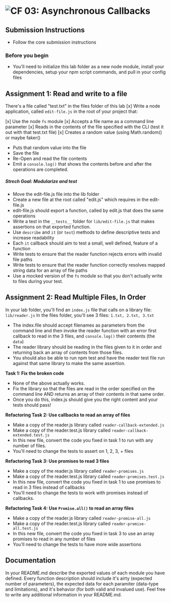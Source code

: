 ![CF](http://i.imgur.com/7v5ASc8.png) 03: Asynchronous Callbacks
===

## Submission Instructions
* Follow the core submission instructions

### Before you begin
* You'll need to initialize this lab folder as a new node module, install your dependencies, setup your npm script commands, and pull in your config files

## Assignment 1: Read and write to a file
There's a file called "test.txt" in the files folder of this lab
[x] Write a node application, called `edit-file.js` in the root of your project that:

  [x] Use the node `fs` module
  [x] Accepts a file name as a command line parameter
  [x] Reads in the contents of the file specified with the CLI (test it out with that test.txt file)
  [x] Creates a random value (using Math.random() or maybe faker()
  * Puts that random value into the file
  * Save the file
  * Re-Open and read the file contents
  * Emit a `console.log()` that shows the contents before and after the operations are completed.

##### Strech Goal: Modularize and test
* Move the edit-file.js file into the lib folder
* Create a new file at the root called "edit.js" which requires in the edit-file.js
* edit-file.js should export a function, called by edit.js that does the same operations
* Write a test in the  `__tests__` folder for `lib/edit-file.js` that makes assertions on that exported function.
* Use `describe` and `it` (or `test`) methods to define descriptive tests and increase readability
* Each `it` callback should aim to test a small, well defined, feature of a function
* Write tests to ensure that the reader function rejects errors with invalid file paths
* Write tests to ensure that the reader function correctly resolves mapped string data for an array of file paths
* Use a mocked version of the `fs` module so that you don't actually write to files during your test.

## Assignment 2: Read Multiple Files, In Order
In your lab folder, you'll find an `index.js` file that calls on a library file: `lib/reader.js`
In the files folder, you'll see 3 files: `1.txt, 2.txt, 3.txt`
* The index.file should accept filenames as parameters from the command line and then invoke the reader function with an error first callback to read in the 3 files, and `console.log()` their contents (the `data`)
* The reader library should be reading in the files given to it in order and returning back an array of contents from those files.
* You should also be able to run npm test and have the reader test file run against that same library to make the same assertion.

**Task 1: Fix the broken code**
* None of the above actually works.
* Fix the library so that the files are read in the order specified on the command line AND returns an array of their contents in that same order.
* Once you do this, index.js should give you the right content and your tests should pass!

**Refactoring Task 2: Use callbacks to read an array of files**
* Make a copy of the reader.js library called `reader-callback-extended.js`
* Make a copy of the reader.test.js library called `reader-callback-extended.test.js`
* In this new file, convert the code you fixed in task 1 to run with any number of files.
* You'll need to change the tests to assert on 1, 2, 3, + files


**Refactoring Task 3: Use promises to read 3 files**
* Make a copy of the reader.js library called `reader-promises.js`
* Make a copy of the reader.test.js library called `reader-promises.test.js`
* In this new file, convert the code you fixed in task 1 to use promises to read in 3 files instead of callbacks
* You'll need to change the tests to work with promises instead of callbacks.


**Refactoring Task 4: Use `Promise.all()` to read an array files**
* Make a copy of the reader.js library called `reader-promise-all.js`
* Make a copy of the reader.test.js library called `reader-promise-all.test.js`
* In this new file, convert the code you fixed in task 3 to use an array promises to read in any number of files
* You'll need to change the tests to have more wide assertions


##  Documentation
In your README.md describe the exported values of each module you have defined. Every function description should include it's airty (expected number of parameters), the expected data for each paramiter (data-type and limitations), and it's behavior (for both valid and invalued use). Feel free to write any additional information in your README.md.
